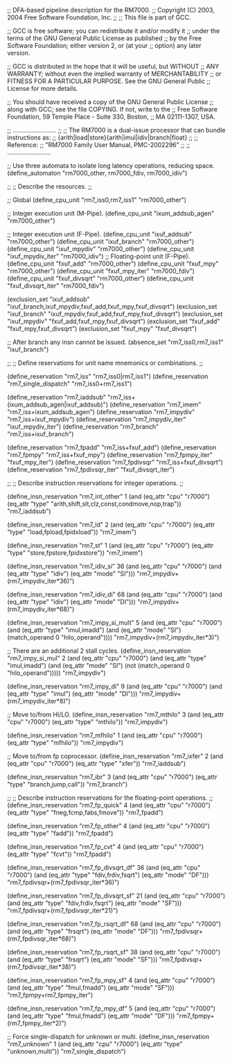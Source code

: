 ;; DFA-based pipeline description for the RM7000.
;;   Copyright (C) 2003, 2004 Free Software Foundation, Inc.
;;
;; This file is part of GCC.

;; GCC is free software; you can redistribute it and/or modify it
;; under the terms of the GNU General Public License as published
;; by the Free Software Foundation; either version 2, or (at your
;; option) any later version.

;; GCC is distributed in the hope that it will be useful, but WITHOUT
;; ANY WARRANTY; without even the implied warranty of MERCHANTABILITY
;; or FITNESS FOR A PARTICULAR PURPOSE.  See the GNU General Public
;; License for more details.

;; You should have received a copy of the GNU General Public License
;; along with GCC; see the file COPYING.  If not, write to the
;; Free Software Foundation, 59 Temple Place - Suite 330, Boston,
;; MA 02111-1307, USA.

;; .........................
;;
;; The RM7000 is a dual-issue processor that can bundle instructions as:
;; {arith|load|store}{arith|imul|idiv|branch|float}
;;
;; Reference:
;;   "RM7000 Family User Manual, PMC-2002296"
;;
;; .........................

;; Use three automata to isolate long latency operations, reducing space.
(define_automaton "rm7000_other, rm7000_fdiv, rm7000_idiv")

;;
;; Describe the resources.
;;

;; Global
(define_cpu_unit "rm7_iss0,rm7_iss1" "rm7000_other")

;; Integer execution unit (M-Pipe).
(define_cpu_unit "ixum_addsub_agen" "rm7000_other")

;; Integer execution unit (F-Pipe).
(define_cpu_unit "ixuf_addsub"	"rm7000_other")
(define_cpu_unit "ixuf_branch"	"rm7000_other")
(define_cpu_unit "ixuf_mpydiv"	"rm7000_other")
(define_cpu_unit "ixuf_mpydiv_iter" "rm7000_idiv")
;; Floating-point unit (F-Pipe).
(define_cpu_unit "fxuf_add"	"rm7000_other")
(define_cpu_unit "fxuf_mpy"	"rm7000_other")
(define_cpu_unit "fxuf_mpy_iter" "rm7000_fdiv")
(define_cpu_unit "fxuf_divsqrt" "rm7000_other")
(define_cpu_unit "fxuf_divsqrt_iter" "rm7000_fdiv")

(exclusion_set "ixuf_addsub"
	       "ixuf_branch,ixuf_mpydiv,fxuf_add,fxuf_mpy,fxuf_divsqrt")
(exclusion_set "ixuf_branch"	"ixuf_mpydiv,fxuf_add,fxuf_mpy,fxuf_divsqrt")
(exclusion_set "ixuf_mpydiv"	"fxuf_add,fxuf_mpy,fxuf_divsqrt")
(exclusion_set "fxuf_add"	"fxuf_mpy,fxuf_divsqrt")
(exclusion_set "fxuf_mpy"	"fxuf_divsqrt")

;; After branch any insn cannot be issued.
(absence_set "rm7_iss0,rm7_iss1" "ixuf_branch")

;;
;; Define reservations for unit name mnemonics or combinations.
;;

(define_reservation "rm7_iss"		"rm7_iss0|rm7_iss1")
(define_reservation "rm7_single_dispatch" "rm7_iss0+rm7_iss1")

(define_reservation "rm7_iaddsub" "rm7_iss+(ixum_addsub_agen|ixuf_addsub)")
(define_reservation "rm7_imem"		"rm7_iss+ixum_addsub_agen")
(define_reservation "rm7_impydiv"	"rm7_iss+ixuf_mpydiv")
(define_reservation "rm7_impydiv_iter"	"ixuf_mpydiv_iter")
(define_reservation "rm7_branch"	"rm7_iss+ixuf_branch")

(define_reservation "rm7_fpadd"	"rm7_iss+fxuf_add")
(define_reservation "rm7_fpmpy"	"rm7_iss+fxuf_mpy")
(define_reservation "rm7_fpmpy_iter" "fxuf_mpy_iter")
(define_reservation "rm7_fpdivsqr" "rm7_iss+fxuf_divsqrt")
(define_reservation "rm7_fpdivsqr_iter" "fxuf_divsqrt_iter")

;;
;; Describe instruction reservations for integer operations.
;;

(define_insn_reservation "rm7_int_other" 1
			 (and (eq_attr "cpu" "r7000")
			      (eq_attr "type" "arith,shift,slt,clz,const,condmove,nop,trap"))
			 "rm7_iaddsub")

(define_insn_reservation "rm7_ld" 2 (and (eq_attr "cpu" "r7000")
				         (eq_attr "type" "load,fpload,fpidxload"))
			 "rm7_imem")

(define_insn_reservation "rm7_st" 1 (and (eq_attr "cpu" "r7000")
				         (eq_attr "type" "store,fpstore,fpidxstore"))
			 "rm7_imem")

(define_insn_reservation "rm7_idiv_si" 36 (and (eq_attr "cpu" "r7000")
					   (and (eq_attr "type" "idiv")
						(eq_attr "mode" "SI")))
			 "rm7_impydiv+(rm7_impydiv_iter*36)")

(define_insn_reservation "rm7_idiv_di" 68 (and (eq_attr "cpu" "r7000")
					   (and (eq_attr "type" "idiv")
						(eq_attr "mode" "DI")))
			 "rm7_impydiv+(rm7_impydiv_iter*68)")

(define_insn_reservation "rm7_impy_si_mult" 5
		 (and (eq_attr "cpu" "r7000")
		      (and (eq_attr "type" "imul,imadd")
			   (and (eq_attr "mode" "SI")
				(match_operand 0 "hilo_operand"))))
			 "rm7_impydiv+(rm7_impydiv_iter*3)")

;; There are an additional 2 stall cycles.
(define_insn_reservation "rm7_impy_si_mul" 2
		 (and (eq_attr "cpu" "r7000")
		      (and (eq_attr "type" "imul,imadd")
			   (and (eq_attr "mode" "SI")
				(not (match_operand 0 "hilo_operand")))))
			 "rm7_impydiv")

(define_insn_reservation "rm7_impy_di" 9 (and (eq_attr "cpu" "r7000")
					  (and (eq_attr "type" "imul")
					       (eq_attr "mode" "DI")))
			 "rm7_impydiv+(rm7_impydiv_iter*8)")

;; Move to/from HI/LO.
(define_insn_reservation "rm7_mthilo" 3
			 (and (eq_attr "cpu" "r7000")
			      (eq_attr "type" "mthilo"))
			 "rm7_impydiv")

(define_insn_reservation "rm7_mfhilo" 1
			 (and (eq_attr "cpu" "r7000")
			      (eq_attr "type" "mfhilo"))
			 "rm7_impydiv")

;; Move to/from fp coprocessor.
(define_insn_reservation "rm7_ixfer" 2 (and (eq_attr "cpu" "r7000")
					(eq_attr "type" "xfer"))
			 "rm7_iaddsub")

(define_insn_reservation "rm7_ibr" 3 (and (eq_attr "cpu" "r7000")
				      (eq_attr "type" "branch,jump,call"))
			 "rm7_branch")

;;
;; Describe instruction reservations for the floating-point operations.
;;
(define_insn_reservation "rm7_fp_quick" 4
			 (and (eq_attr "cpu" "r7000")
			      (eq_attr "type" "fneg,fcmp,fabs,fmove"))
			 "rm7_fpadd")

(define_insn_reservation "rm7_fp_other" 4
			 (and (eq_attr "cpu" "r7000")
			      (eq_attr "type" "fadd"))
			 "rm7_fpadd")

(define_insn_reservation "rm7_fp_cvt" 4
			 (and (eq_attr "cpu" "r7000")
			      (eq_attr "type" "fcvt"))
			 "rm7_fpadd")

(define_insn_reservation "rm7_fp_divsqrt_df" 36
			 (and (eq_attr "cpu" "r7000")
			      (and (eq_attr "type" "fdiv,frdiv,fsqrt")
				   (eq_attr "mode" "DF")))
			 "rm7_fpdivsqr+(rm7_fpdivsqr_iter*36)")

(define_insn_reservation "rm7_fp_divsqrt_sf" 21
			 (and (eq_attr "cpu" "r7000")
			      (and (eq_attr "type" "fdiv,frdiv,fsqrt")
				   (eq_attr "mode" "SF")))
			 "rm7_fpdivsqr+(rm7_fpdivsqr_iter*21)")

(define_insn_reservation "rm7_fp_rsqrt_df" 68
			 (and (eq_attr "cpu" "r7000")
			      (and (eq_attr "type" "frsqrt")
				   (eq_attr "mode" "DF")))
			 "rm7_fpdivsqr+(rm7_fpdivsqr_iter*68)")

(define_insn_reservation "rm7_fp_rsqrt_sf" 38
			 (and (eq_attr "cpu" "r7000")
			      (and (eq_attr "type" "frsqrt")
				   (eq_attr "mode" "SF")))
			 "rm7_fpdivsqr+(rm7_fpdivsqr_iter*38)")

(define_insn_reservation "rm7_fp_mpy_sf" 4
			 (and (eq_attr "cpu" "r7000")
			      (and (eq_attr "type" "fmul,fmadd")
				   (eq_attr "mode" "SF")))
			 "rm7_fpmpy+rm7_fpmpy_iter")

(define_insn_reservation "rm7_fp_mpy_df" 5
			 (and (eq_attr "cpu" "r7000")
			      (and (eq_attr "type" "fmul,fmadd")
				   (eq_attr "mode" "DF")))
			 "rm7_fpmpy+(rm7_fpmpy_iter*2)")

;; Force single-dispatch for unknown or multi.
(define_insn_reservation "rm7_unknown" 1 (and (eq_attr "cpu" "r7000")
					  (eq_attr "type" "unknown,multi"))
			 "rm7_single_dispatch")
